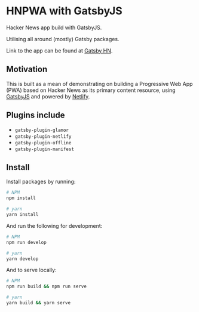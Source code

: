 # HNPWA with GatsbyJS
Hacker News app build with GatsbyJS.

Utilising all around (mostly) Gatsby packages.

Link to the app can be found at [Gatsby HN](https://gatsbyhn.netlify.com).

## Motivation
This is built as a mean of demonstrating on building a Progressive Web App (PWA) based on Hacker News as its primary content resource, using [GatsbyJS](https://www.gatsbyjs.org) and powered by [Netlify](https://www.netlify.com).

## Plugins include
- `gatsby-plugin-glamor`
- `gatsby-plugin-netlify`
- `gatsby-plugin-offline`
- `gatsby-plugin-manifest`

## Install

Install packages by running:
```sh
# NPM
npm install

# yarn
yarn install
```

And run the following for development:
```sh
# NPM
npm run develop

# yarn
yarn develop
```

And to serve locally:
```sh
# NPM
npm run build && npm run serve

# yarn
yarn build && yarn serve
```

